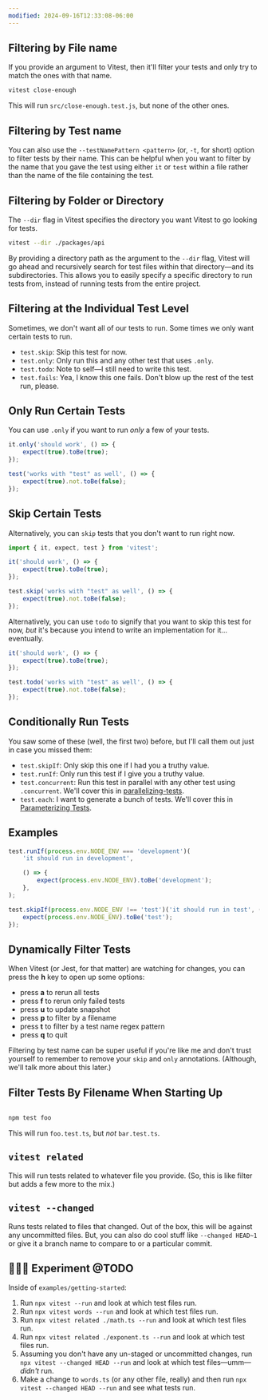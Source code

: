 ```yaml
---
modified: 2024-09-16T12:33:08-06:00
---
```


## Filtering by File name

If you provide an argument to Vitest, then it'll filter your tests and only try to match the ones with that name.

```sh
vitest close-enough
```

This will run `src/close-enough.test.js`, but none of the other ones.

## Filtering by Test name

You can also use the `--testNamePattern <pattern>` (or, `-t`, for short) option to filter tests by their name. This can be helpful when you want to filter by the name that you gave the test using either `it` or `test` within a file rather than the name of the file containing the test.

## Filtering by Folder or Directory

The `--dir` flag in Vitest specifies the directory you want Vitest to go looking for tests.

```sh
vitest --dir ./packages/api
```

By providing a directory path as the argument to the `--dir` flag, Vitest will go ahead and recursively search for test files within that directory—and its subdirectories. This allows you to easily specify a specific directory to run tests from, instead of running tests from the entire project.

## Filtering at the Individual Test Level

Sometimes, we don't want all of our tests to run. Some times we only want certain tests to run.

- `test.skip`: Skip this test for now.
- `test.only`: Only run this and any other test that uses `.only`.
- `test.todo`: Note to self—I still need to write this test.
- `test.fails`: Yea, I know this one fails. Don't blow up the rest of the test run, please.

## Only Run Certain Tests

You can use `.only` if you want to run _only_ a few of your tests.

```ts
it.only('should work', () => {
	expect(true).toBe(true);
});

test('works with "test" as well', () => {
	expect(true).not.toBe(false);
});
```

## Skip Certain Tests

Alternatively, you can `skip` tests that you don't want to run right now.

```ts
import { it, expect, test } from 'vitest';

it('should work', () => {
	expect(true).toBe(true);
});

test.skip('works with "test" as well', () => {
	expect(true).not.toBe(false);
});
```

Alternatively, you can use `todo` to signify that you want to skip this test for now, _but_ it's because you intend to write an implementation for it… eventually.

```ts
it('should work', () => {
	expect(true).toBe(true);
});

test.todo('works with "test" as well', () => {
	expect(true).not.toBe(false);
});
```

## Conditionally Run Tests

You saw some of these (well, the first two) before, but I'll call them out just in case you missed them:

- `test.skipIf`: Only skip this one if I had you a truthy value.
- `test.runIf`: Only run this test if I give you a truthy value.
- `test.concurrent`: Run this test in parallel with any other test using `.concurrent`. We'll cover this in [parallelizing-tests](parallelizing-tests.md).
- `test.each`: I want to generate a bunch of tests. We'll cover this in [Parameterizing Tests](Parameterizing%20Tests.md).

## Examples

```ts
test.runIf(process.env.NODE_ENV === 'development')(
	'it should run in development',

	() => {
		expect(process.env.NODE_ENV).toBe('development');
	},
);
```

```ts
test.skipIf(process.env.NODE_ENV !== 'test')('it should run in test', () => {
	expect(process.env.NODE_ENV).toBe('test');
});
```

## Dynamically Filter Tests

When Vitest (or Jest, for that matter) are watching for changes, you can press the **h** key to open up some options:

- press **a** to rerun all tests
- press **f** to rerun only failed tests
- press **u** to update snapshot
- press **p** to filter by a filename
- press **t** to filter by a test name regex pattern
- press **q** to quit

Filtering by test name can be super useful if you're like me and don't trust yourself to remember to remove your `skip` and `only` annotations. (Although, we'll talk more about this later.)

## Filter Tests By Filename When Starting Up

```ts

npm test foo

```

This will run `foo.test.ts`, but _not_ `bar.test.ts`.

## `vitest related`

This will run tests related to whatever file you provide. (So, this is like filter but adds a few more to the mix.)

## `vitest --changed`

Runs tests related to files that changed. Out of the box, this will be against any uncommitted files. But, you can also do cool stuff like `--changed HEAD~1` or give it a branch name to compare to or a particular commit.

## 👩🏾‍🔬 Experiment @TODO

Inside of `examples/getting-started`:

1. Run `npx vitest --run` and look at which test files run.
2. Run `npx vitest words --run` and look at which test files run.
3. Run `npx vitest related ./math.ts --run` and look at which test files run.
4. Run `npx vitest related ./exponent.ts --run` and look at which test files run.
5. Assuming you don't have any un-staged or uncommitted changes, run `npx vitest --changed HEAD --run` and look at which test files—umm—_didn't_ run.
6. Make a change to `words.ts` (or any other file, really) and then run `npx vitest --changed HEAD --run` and see what tests run.
